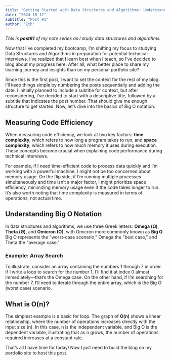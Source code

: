 ```yaml
---
title: "Getting Started with Data Structures and Algorithms: Understanding Big O Notation"
date: "2024-10-12"
subtitle: "Post #1"
author: "Eth"
---
```

*This is ***post#1*** of my note series as I study data structures and algorithms.*

Now that I’ve completed my bootcamp, I’m shifting my focus to studying Data Structures and Algorithms in preparation for potential technical interviews. I’ve realized that I learn best when I teach, so I’ve decided to blog about my progress here. After all, what better place to share my learning journey and insights than on my personal portfolio site?

Since this is the first post, I want to set the context for the rest of my blog. I’ll keep things simple by numbering the posts sequentially and adding the date. I initially planned to include a subtitle for context, but after reconsidering, I’ve decided to start with a descriptive title, followed by a subtitle that indicates the post number. That should give me enough structure to get started. Now, let’s dive into the basics of Big O notation.

## Measuring Code Efficiency

When measuring code efficiency, we look at two key factors: **time complexity**, which refers to how long a program takes to run, and **space complexity**, which refers to how much memory it uses during execution. These concepts become crucial when explaining code performance during technical interviews.

For example, if I need time-efficient code to process data quickly and I’m working with a powerful machine, I might not be too concerned about memory usage. On the flip side, if I’m running multiple processes simultaneously and time isn’t a major factor, I might prioritize space efficiency, minimizing memory usage even if the code takes longer to run. It’s also worth noting that time complexity is measured in terms of operations, not actual time.

## Understanding Big O Notation

In data structures and algorithms, we use three Greek letters: **Omega (Ω)**, **Theta (Θ)**, and **Omicron (O)**, with Omicron more commonly known as **Big O**. Big O represents the "worst-case scenario," Omega the "best case," and Theta the "average case."

### Example: Array Search

To illustrate, consider an array containing the numbers 1 through 7 in order. If I write a loop to search for the number 1, I’ll find it at index 0 almost immediately—that’s the Omega case. On the other hand, if I’m searching for the number 7, I’ll need to iterate through the entire array, which is the Big O (worst case) scenario.

## What is O(n)?

The simplest example is a basic for loop. The graph of **O(n)** shows a linear relationship, where the number of operations increases directly with the input size (n). In this case, n is the independent variable, and Big O is the dependent variable, illustrating that as n grows, the number of operations required increases at a constant rate.

That’s all I have time for today! Now I just need to build the blog on my portfolio site to host this post. 
